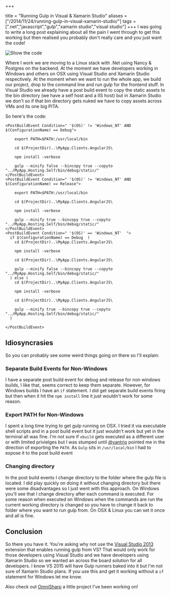 +++

title = "Running Gulp in Visual & Xamarin Studio"
aliases = ["/2014/11/24/running-gulp-in-visual-xamarin-studio/"]
tags = [".net","javascript","gulp","xamarin studio","visual studio"]
+++
I was going to write a long post explaining about all the pain I went through to get this working but then realised you probably don't really care and you just want the code!

![Show the code](https://i.imgur.com/iYjnPK0.png)

<!--more-->

Where I work we are moving to a Linux stack with .Net using Nancy & Postgres on the backend.  At the moment we have developers working in Windows and others on OSX using Visual Studio and Xamarin Studio respectively.  At the moment when we want to run the whole app, we build our project, drop to the command line and run gulp for the frontend stuff.  In Visual Studio we already have a post build event to copy the static assets to the bin directory (we have a self host and a IIS host) but in Xamarin Studio we don't so if that bin directory gets nuked we have to copy assets across VMs and its one big PITA.

So here's the code:

    <PostBuildEvent Condition=" '$(OS)' != 'Windows_NT' AND $(ConfigurationName) == Debug">  

        export PATH=$PATH:/usr/local/bin

        cd $(ProjectDir)..\MyApp.Clients.AngularJS\

        npm install -verbose

        gulp --minify false --bincopy true --copyto "../MyApp.Hosting.Self/bin/debug/static/"
    </PostBuildEvent>
    <PostBuildEvent Condition=" '$(OS)' != 'Windows_NT' AND $(ConfigurationName) == Release">  

        export PATH=$PATH:/usr/local/bin

        cd $(ProjectDir)..\MyApp.Clients.AngularJS\

        npm install -verbose

        gulp --minify true --bincopy true --copyto "../MyApp.Hosting.Self/bin/debug/static/"
    </PostBuildEvent>
    <PostBuildEvent Condition=" '$(OS)' == 'Windows_NT'  ">  
      if $(ConfigurationName) == Debug  (
        cd $(ProjectDir)..\MyApp.Clients.AngularJS\

        npm install -verbose

        cd $(ProjectDir)..\MyApp.Clients.AngularJS\

        gulp --minify false --bincopy true --copyto "../MyApp.Hosting.Self/bin/debug/static/"
      ) else (
        cd $(ProjectDir)..\MyApp.Clients.AngularJS\

        npm install -verbose

        cd $(ProjectDir)..\MyApp.Clients.AngularJS\

        gulp --minify true --bincopy true --copyto "../MyApp.Hosting.Self/bin/debug/static/"
      )

    </PostBuildEvent>

## Idiosyncrasies

So you can probably see some weird things going on there so I'll explain:

### Separate Build Events for Non-Windows

I have a separate post build event for debug and release for non windows builds, I like that, seems correct to keep them separate. However, for Windows builds I have an `if` statement.  I did get separate build events firing but then when it hit the `npm install` line it just wouldn't work for some reason.

### Export PATH for Non-Windows

I spent a long time trying to get gulp running on OSX. I tried it via executable shell scripts and in a post build event but it just wouldn't work but yet in the terminal all was fine.  I'm not sure if `xbuild` gets executed as a different user or with limited privielges but I was stumped until [@yantrio][1] pointed me in the direction of exporting the `PATH`.  As `Gulp` sits in `/usr/local/bin` I had to expose it to the post build event


### Changing directory

In the post build events I change directory to the folder where the gulp file is located.  I did play quickly on doing it without changing directory but there were some disadvantages so I just went with this approach.  On Windows you'll see that I change directory after each command is executed.  For some reason when executed on Windows when the commands are run the current working directory is changed so you have to change it back to folder where you want to run gulp from.  On OSX & Linux you can set it once and all is fine.

## Conclusion

So there you have it.  You're asking why not use the [Visual Studio 2013][2] extension that enables running gulp from VS?  That would only work for those developers using Visual Studio and we have developers using Xamarin Studio so we wanted an across the board solution for all developers.  I know VS 2015 will have Gulp runners baked into it but I'm not sure of Xamarin Studio plans.  If you use this and get it working without a `if` statement for Windows let me know. 

Also check out [OmniSharp][3] a little project I've been working on!

  [1]: http://twitter.com/yantrio 
  [2]: https://visualstudiogallery.msdn.microsoft.com/8e1b4368-4afb-467a-bc13-9650572db708
  [3]: http://omnisharp.net

